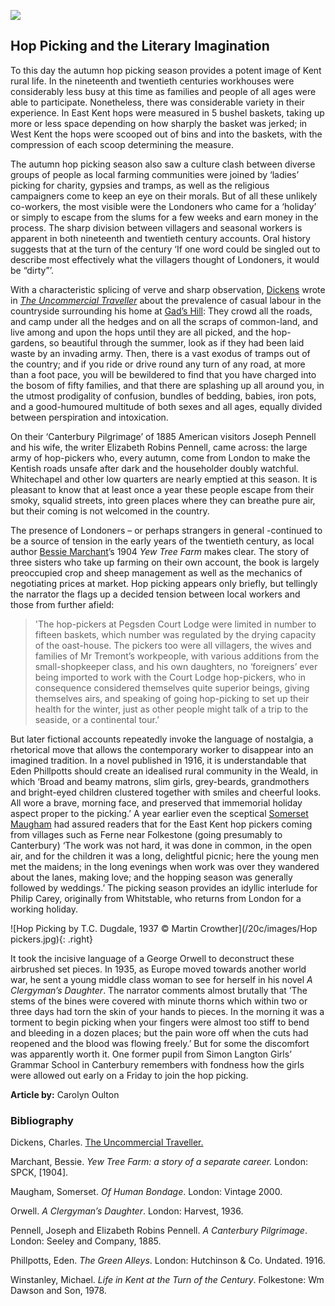 <a href="https://dev.visual-essays.app"><img src="https://dev-visual-essays.netlify.app/images/ve-button.png"></a>
<param ve-config title="Hop Picking and the LIterary Imagination" author="Professor Carolyn Oulton" layout="vtl" 
banner="20c/images/OasthousesMJC.jpg">
<param ve-entity eid="Q375314" aliases="Folkestone">
<param ve-entity eid="Q1006783" aliases="Ferne">
<param ve-entity eid="Q29303" aliases="Canterbury">


## Hop Picking and the Literary Imagination

To this day the autumn hop picking season provides a potent image of Kent rural life. In the nineteenth and twentieth centuries workhouses were considerably less busy at this time as families and people of all ages were able to participate. Nonetheless, there was considerable variety in their experience. In East Kent hops were measured in 5 bushel baskets, taking up more or less space depending on how sharply the basket was jerked; in West Kent the hops were scooped out of bins and into the baskets, with the compression of each scoop determining the measure. 

The autumn hop picking season also saw a culture clash between diverse groups of people as local farming communities were joined by ‘ladies’ picking for charity, gypsies and tramps, as well as the religious campaigners come to keep an eye on their morals. But of all these unlikely co-workers, the most visible were the Londoners who came for a ‘holiday’ or simply to escape from the slums for a few weeks and earn money in the process.  The sharp division between villagers and seasonal workers is apparent in both nineteenth and twentieth century accounts. Oral history suggests that at the turn of the century ‘If one word could be singled out to describe most effectively what the villagers thought of Londoners, it would be “dirty”’.  

With a characteristic splicing of verve and sharp observation, [Dickens](/dickens/dickens-biography) wrote in [_The Uncommercial Traveller_]( https://www.djo.org.uk/indexes/authors/charles-dickens/the-uncommercial-traveller.html) about the prevalence of casual labour in the countryside surrounding his home at [Gad’s Hill](/dickens-gads-hill):
They crowd all the roads, and camp under all the hedges and on all the scraps of common-land, and live among and upon the hops until they are all picked, and the hop-gardens, so beautiful through the summer, look as if they had been laid waste by an invading army. Then, there is a vast exodus of tramps out of the country; and if you ride or drive round any turn of any road, at more than a foot pace, you will be bewildered to find that you have charged into the bosom of fifty families, and that there are splashing up all around you, in the utmost prodigality of confusion, bundles of bedding, babies, iron pots, and a good-humoured multitude of both sexes and all ages, equally divided between perspiration and intoxication. 

On their ‘Canterbury Pilgrimage’ of 1885 American visitors Joseph Pennell and his wife, the writer Elizabeth Robins Pennell, came across:
the large army of hop-pickers who, every autumn, come from London to make the Kentish roads unsafe after dark and the householder doubly watchful. Whitechapel and other low quarters are nearly emptied at this season. It is pleasant to know that at least once a year these people escape from their smoky, squalid streets, into green places where they can breathe pure air, but their coming is not welcomed in the country. 

The presence of Londoners – or perhaps strangers in general -continued to be a source of tension in the early years of the twentieth century, as local author [Bessie Marchant](19c-marchantb-biography)’s 1904 _Yew Tree Farm_ makes clear. The story of three sisters who take up farming on their own account, the book is largely preoccupied crop and sheep management as well as the mechanics of negotiating prices at market. Hop picking appears only briefly, but tellingly the narrator the flags up a decided tension between local workers and those from further afield:

>'The hop-pickers at Pegsden Court Lodge were limited in number to fifteen baskets, which number was regulated by the drying capacity of the oast-house. The pickers too were all villagers, the wives and families of Mr Tremont’s workpeople, with various additions from the small-shopkeeper class, and his own daughters, no ‘foreigners’ ever being imported to work with the Court Lodge hop-pickers, who in consequence considered themselves quite superior beings, giving themselves airs, and speaking of going hop-picking to set up their health for the winter, just as other people might talk of a trip to the seaside, or a continental tour.’  

But later fictional accounts repeatedly invoke the language of nostalgia, a rhetorical move that allows the contemporary worker to disappear into an imagined tradition. In a novel published in 1916, it is understandable that Eden Phillpotts should create an idealised rural community in the Weald, in which ‘Broad and beamy matrons, slim girls, grey-beards, grandmothers and bright-eyed children clustered together with smiles and cheerful looks. All wore a brave, morning face, and preserved that immemorial holiday aspect proper to the picking.’   A year earlier even the sceptical [Somerset Maugham](20c-maugham-biography) had assured readers that for the East Kent hop pickers coming from villages such as Ferne near Folkestone (going presumably to Canterbury) ‘The work was not hard, it was done in common, in the open air, and for the children it was a long, delightful picnic; here the young men met the maidens; in the long evenings when work was over they wandered about the lanes, making love; and the hopping season was generally followed by weddings.’  The picking season provides an idyllic interlude for Philip Carey, originally from Whitstable, who returns from London for a working holiday.

![Hop Picking by T.C. Dugdale, 1937 © Martin Crowther](/20c/images/Hop pickers.jpg){: .right}

It took the incisive language of a George Orwell to deconstruct these airbrushed set pieces. In 1935, as Europe moved towards another world war, he sent a young middle class woman to see for herself in his novel _A Clergyman’s Daughter_. The narrator comments almost brutally that ‘The stems of the bines were covered with minute thorns which within two or three days had torn the skin of your hands to pieces. In the morning it was a torment to begin picking when your fingers were almost too stiff to bend and bleeding in a dozen places; but the pain wore off when the cuts had reopened and the blood was flowing freely.’  But for some the discomfort was apparently worth it. One former pupil from Simon Langton Girls’ Grammar School in Canterbury  remembers with fondness how the girls were allowed out early on a Friday to join the hop picking.

**Article by:** Carolyn Oulton

### Bibliography 

Dickens, Charles. [The Uncommercial Traveller.](http://elibrary.club/dickens-the-uncommercial-traveller/76) 

Marchant, Bessie. _Yew Tree Farm: a story of a separate career._ London: SPCK, [1904].

Maugham, Somerset. _Of Human Bondage_. London: Vintage 2000.

Orwell. _A Clergyman’s Daughter_. London: Harvest, 1936.

Pennell, Joseph and Elizabeth Robins Pennell. _A Canterbury Pilgrimage_. London: Seeley and Company, 1885.

Phillpotts, Eden. _The Green Alleys_. London: Hutchinson & Co. Undated. 
1916.

Winstanley, Michael. _Life in Kent at the Turn of the Century_. Folkestone: Wm Dawson and Son, 1978.


